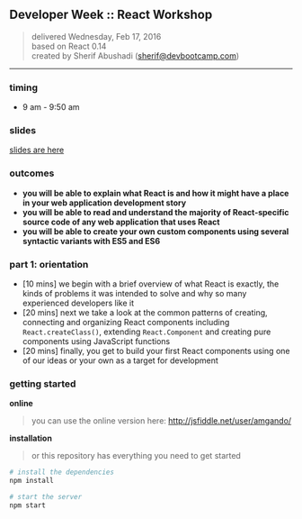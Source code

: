 ## Developer Week :: React Workshop

> delivered Wednesday, Feb 17, 2016  
> based on React 0.14  
> created by Sherif Abushadi (sherif@devbootcamp.com)  

---

### timing
- 9 am - 9:50 am


### slides

[slides are here](https://docs.google.com/presentation/d/1ttAyxWIooMqY4tTHqlqTMk9dnhP4fWD-j7dmJwVQDvI/edit?usp=sharing)


### outcomes
- **you will be able to explain what React is and how it might have a place in your web application development story**
- **you will be able to read and understand the majority of React-specific source code of any web application that uses React**
- **you will be able to create your own custom components using several syntactic variants with ES5 and ES6**


### part 1: orientation

- [10 mins] we begin with a brief overview of what React is exactly, the kinds of problems it was intended to solve and why so many experienced developers like it
- [20 mins] next we take a look at the common patterns of creating, connecting and organizing React components including `React.createClass()`, extending `React.Component` and creating pure components using JavaScript functions
- [20 mins] finally, you get to build your first React components using one of our ideas or your own as a target for development


### getting started

**online**

> you can use the online version here: http://jsfiddle.net/user/amgando/

**installation**

> or this repository has everything you need to get started

```bash
# install the dependencies
npm install

# start the server
npm start
```


